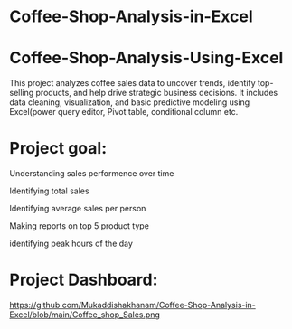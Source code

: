 # Coffee-Shop-Analysis-in-Excel
# Coffee-Shop-Analysis-Using-Excel
This project analyzes coffee sales data to uncover trends, identify top-selling products, and help drive strategic business decisions. It includes data cleaning, visualization, and basic predictive modeling using Excel(power query editor, Pivot table, conditional column etc.

# Project goal:
Understanding sales performence over time

Identifying total sales

Identifying average sales per person

Making reports on top 5 product type

identifying peak hours of the day

# Project Dashboard:
https://github.com/Mukaddishakhanam/Coffee-Shop-Analysis-in-Excel/blob/main/Coffee_shop_Sales.png
